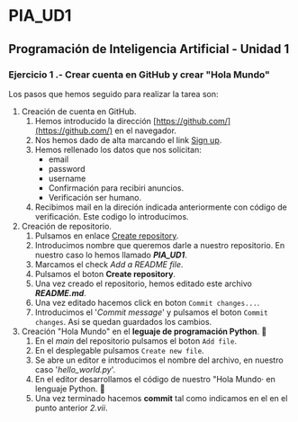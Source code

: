 # PIA_UD1
## Programación de Inteligencia Artificial - Unidad 1

### Ejercicio 1 .- Crear cuenta en GitHub y crear "Hola Mundo"

Los pasos que hemos seguido para realizar la tarea son:
1. Creación de cuenta en GitHub.
    1. Hemos introducido la dirección [https://github.com/](https://github.com/) en el navegador.
    2. Nos hemos dado de alta marcando el link [Sign up](https://github.com/signup).
    3. Hemos rellenado los datos que nos solicitan:
        - email
        - password
        - username
        - Confirmación para recibiri anuncios.
        - Verificación ser humano.
    4. Recibimos mail en la direción indicada anteriormente con código de verificación. Este codigo lo introducimos.
2. Creación de repositorio.
    1. Pulsamos en enlace [Create repository](https://github.com/new).
    2. Introducimos nombre que queremos darle a nuestro repositorio. En nuestro caso lo hemos llamado ***PIA_UD1***.
    3. Marcamos el check _Add a README file_.
    4. Pulsamos el boton __Create repository__.
    5. Una vez creado el repositorio, hemos editado este archivo ***README.md***.
    6. Una vez editado hacemos click en boton `Commit changes...`.
    7. Introducimos el '_Commit message_' y pulsamos el boton `Commit changes`. Asi se quedan guardados los cambios.
3. Creación "Hola Mundo" en el __leguaje de programación Python__. :snake:
    1. En el _main_ del repositorio pulsamos el boton `Add file`.
    2. En el desplegable pulsamos `Create new file`.
    3. Se abre un editor e introducimos el nombre del archivo, en nuestro caso '_hello_world.py_'.
    4. En el editor desarrollamos el código de nuestro "Hola Mundo· en lenguaje Python. :snake:
    5. Una vez terminado hacemos __commit__ tal como indicamos en el en el punto anterior _2.vii_.
